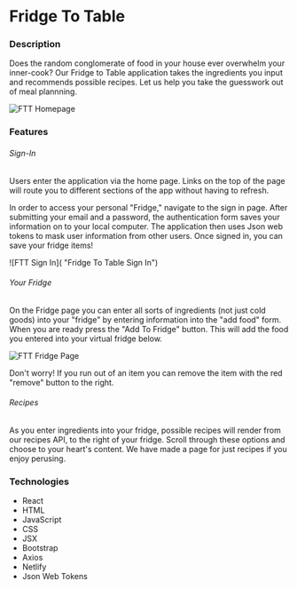 # Fridge To Table

### Description

Does the random conglomerate of food in your house ever overwhelm your inner-cook? Our Fridge to Table application takes the ingredients you input and recommends possible recipes.  Let us help you take the guesswork out of meal plannning. 

![FTT Homepage](https://i.imgur.com/10fRvF7.png "Fridge To Table Homepage")

### Features

###### Sign-In

Users enter the application via the home page.  Links on the top of the page will route you to different sections of the app without having to refresh.  

In order to access your personal "Fridge," navigate to the sign in page. After submitting your email and a password, the authentication form saves your information on to your local computer. The application then uses Json web tokens to mask user information from other users.  Once signed in, you can save your fridge items!

![FTT Sign In]( "Fridge To Table Sign In")

###### Your Fridge

On the Fridge page you can enter all sorts of ingredients (not just cold goods) into your "fridge" by entering information into the "add food" form.  When you are ready press the "Add To Fridge" button.  This will add the food you entered into your virtual fridge below. 

![FTT Fridge Page](https://i.imgur.com/FGJc642.png "Fridge To Table Fridge Page")

Don't worry! If you run out of an item you can remove the item with the red "remove" button to the right.  

###### Recipes

As you enter ingredients into your fridge, possible recipes will render from our recipes API, to the right of your fridge.  Scroll through these options and choose to your heart's content.  We have made a page for just recipes if you enjoy perusing.  

### Technologies

* React 
* HTML
* JavaScript
* CSS 
* JSX
* Bootstrap
* Axios
* Netlify  
* Json Web Tokens


